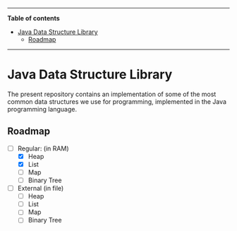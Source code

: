 ***

**Table of contents**

- [Java Data Structure Library](#java-data-structure-library)
  - [Roadmap](#roadmap)

***

# Java Data Structure Library

The present repository contains an implementation of some of the most common
data structures we use for programming, implemented in the Java programming
language.

## Roadmap

- [ ] Regular: (in RAM)
    - [x] Heap
    - [x] List
    - [ ] Map
    - [ ] Binary Tree
- [ ] External (in file)
    - [ ] Heap
    - [ ] List
    - [ ] Map
    - [ ] Binary Tree